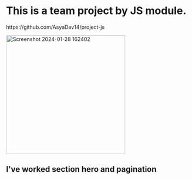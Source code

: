 <h1>This is a team project by JS module. </h1> 
<p>https://github.com/AsyaDev14/project-js</p>
<img width="324" alt="Screenshot 2024-01-28 162402" src="https://github.com/MartFrida/project-js/assets/32392607/cecc81db-91c1-4204-bfdd-b07fe94fac42">
<h2>I've worked section hero and pagination</h2>

